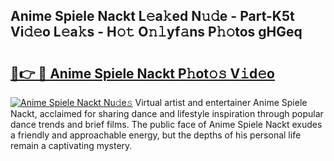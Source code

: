 ## Anime Spiele Nackt L𝚎a𝚔ed N𝚞𝚍e - Part-K5t Vi𝚍𝚎o L𝚎a𝚔s - H𝚘𝚝 O𝚗𝚕yf𝚊ns P𝚑𝚘tos gHGeq

# <h2><a href="http://kfej2t.oniu.top/?m=Anime+Spiele+Nackt">🔗👉 🔴 Anime Spiele Nackt P𝚑ot𝚘𝚜 V𝚒d𝚎o</a></h2>

[![Anime Spiele Nackt Nu𝚍e𝚜](https://i.imgur.com/0qMVB7G.gif)](http://kfej2t.oniu.top/?m=Anime+Spiele+Nackt)
Virtual artist and entertainer Anime Spiele Nackt, acclaimed for sharing dance and lifestyle inspiration through popular dance trends and brief films. The public face of Anime Spiele Nackt exudes a friendly and approachable energy, but the depths of his personal life remain a captivating mystery.  
